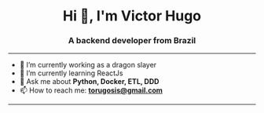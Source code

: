 <h1 align="center">Hi 👋, I'm Victor Hugo</h1>
<h3 align="center">A backend developer from Brazil</h3>

---
- 🔭 I’m currently working as a dragon slayer
- 🌱 I’m currently learning ReactJs
- 💬 Ask me about **Python, Docker, ETL, DDD**
- 📫 How to reach me: **torugosis@gmail.com**
---

